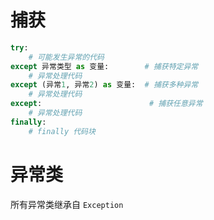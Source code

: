 # 捕获

```python
try:
    # 可能发生异常的代码
except 异常类型 as 变量:        # 捕获特定异常
    # 异常处理代码
except (异常1, 异常2) as 变量:  # 捕获多种异常
    # 异常处理代码
except:                        # 捕获任意异常
    # 异常处理代码
finally:
    # finally 代码块
```

# 异常类

所有异常类继承自 `Exception`